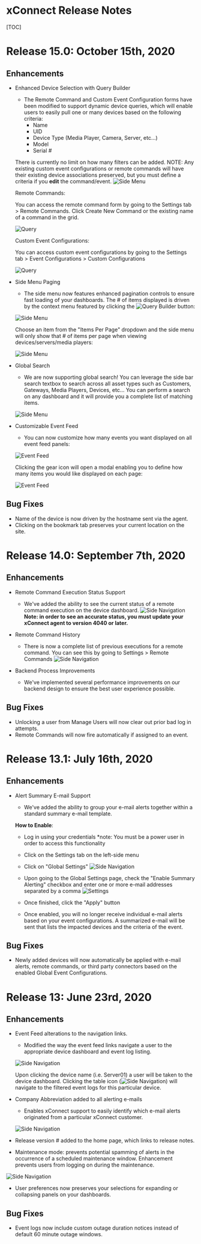 # xConnect Release Notes
[TOC]

# Release 15.0: October 15th, 2020

## Enhancements
- Enhanced Device Selection with Query Builder
    - The Remote Command and Custom Event Configuration forms have been modified to support dynamic device queries, which will enable users to easily pull one or many devices based on the following criteria: 
        - Name
        - UID
        - Device Type (Media Player, Camera, Server, etc...)
        - Model
        - Serial #
    
    There is currently no limit on how many filters can be added. NOTE: Any existing custom event configurations or remote commands will have their
    existing device associations preserved, but you must define a criteria if you **edit** the command/event. 
   ![Side Menu](images/query_builder.png "Context")
   
   Remote Commands: 
    
   You can access the remote command form by going to the Settings tab > Remote Commands. Click Create New Command or the existing name of a command in the grid.
   
   ![Query](images/query_builder_remote_command.png "Context")
   
   Custom Event Configurations:
   
   You can access custom event configurations by going to the Settings tab > Event Configurations > Custom Configurations
   
   ![Query](images/query_builder_event_configs.png "Context")
   
- Side Menu Paging
    - The side menu now features enhanced pagination controls to ensure fast loading of your dashboards. The # of items displayed is driven by the 
    context menu featured by clicking the ![Query Builder](images/side_menu_context_button.png "Context") button:
    
    ![Side Menu](images/side_menu_context.png "Context")
    
    Choose an item from the "Items Per Page" dropdown and the side menu will only show that # of items per page when viewing devices/servers/media players:
    
    ![Side Menu](images/side_menu_paging.png "Context")
    
- Global Search
    - We are now supporting global search! You can leverage the side bar search textbox to search across all asset types such as Customers, Gateways, Media Players, Devices, etc... 
    You can perform a search on any dashboard and it will provide you a complete list of matching items.
    
    ![Side Menu](images/side_menu_global_search.png "Context")
    
- Customizable Event Feed
    - You can now customize how many events you want displayed on all event feed panels: 
   
    ![Event Feed](images/event_feed_widget.png "Gear")
    
    Clicking the gear icon will open a modal enabling you to define how many items you would like displayed on each page: 
    
    ![Event Feed](images/event_feed_settings.png "Gear")
    
        
## Bug Fixes
- Name of the device is now driven by the hostname sent via the agent.
- Clicking on the bookmark tab preserves your current location on the site.


# Release 14.0: September 7th, 2020

## Enhancements
- Remote Command Execution Status Support
    - We've added the ability to see the current status of a remote command execution on the device dashboard.
   ![Side Navigation](images/device_remoteCommand_status.png "Remote Command Status")
   __Note: in order to see an accurate status, you must update your xConnect agent to version 4040 or later.__
   
- Remote Command History
    - There is now a complete list of previous executions for a remote command. You can see this by going to Settings > Remote Commands
    ![Side Navigation](images/remotecommand_history.png "Remote Command History")
   
- Backend Process Improvements
    - We've implemented several performance improvements on our backend design to ensure the best user experience possible.
   
## Bug Fixes
- Unlocking a user from Manage Users will now clear out prior bad log in attempts.
- Remote Commands will now fire automatically if assigned to an event.

# Release 13.1: July 16th, 2020

## Enhancements
- Alert Summary E-mail Support
   - We've added the ability to group your e-mail alerts together within a standard summary e-mail template. 
   
   **How to Enable**:
     - Log in using your credentials *note: You must be a power user in order to access this functionality
     - Click on the Settings tab on the left-side menu
     - Click on "Global Settings"
     ![Side Navigation](images/menu_global_settings.png "Global Settings")
     - Upon going to the Global Settings page, check the "Enable Summary Alerting" checkbox and enter one or more e-mail addresses separated by a comma
     ![Settings](images/global_settings.png "Global Settings")
     - Once finished, click the "Apply" button
     
   - Once enabled, you will no longer receive individual e-mail alerts based on your event configurations. A summarized e-mail will be sent that lists the impacted devices and the criteria of the event.

## Bug Fixes
- Newly added devices will now automatically be applied with e-mail alerts, remote commands, or third party connectors based on the enabled Global Event Configurations.

# Release 13: June 23rd, 2020

## Enhancements
- Event Feed alterations to the navigation links.
  - Modified the way the event feed links navigate a user to the appropriate device dashboard and event log listing.
  
  ![Side Navigation](images/event_log_r13_enhancement.png "Event Listing")
  
  Upon clicking the device name (i.e. Server01) a user will be taken to the device dashboard. Clicking the table icon (![Side Navigation](images/r13_table_icon.png "Event Listing")) will navigate to the filtered event logs for this particular device.
  
- Company Abbreviation added to all alerting e-mails
  - Enables xConnect support to easily identify which e-mail alerts originated from a particular xConnect customer. 
  
  ![Side Navigation](images/r13_cust_abbreviation.png "Customer abbreviation")
  
- Release version # added to the home page, which links to release notes. 

- Maintenance mode: prevents potential spamming of alerts in the occurrence of a scheduled maintenance window. Enhancement prevents users from logging on during the maintenance. 

![Side Navigation](images/R13_maintenancemode.png "Customer abbreviation")

- User preferences now preserves your selections for expanding or collapsing panels on your dashboards. 


## Bug Fixes
- Event logs now include custom outage duration notices instead of default 60 minute outage windows. 